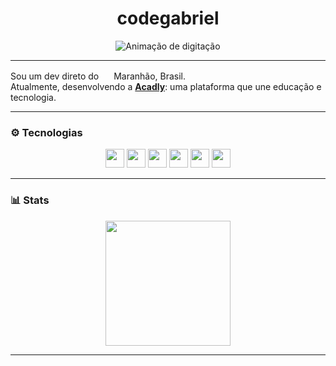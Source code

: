 <div align="center">

  <h1>codegabriel</h1>

  <img src="https://readme-typing-svg.demolab.com?font=Fira+Code&size=20&duration=3000&pause=1000&color=58A6FF&center=true&vCenter=true&width=435&lines=Transformando+ideias+em+realidade;Construindo+o+futuro+um+commit+por+vez;Criando+código+com+criatividade" alt="Animação de digitação" />

</div>

---

Sou um dev direto do <img src="https://cdn-icons-png.flaticon.com/128/197/197386.png" width="16"/> Maranhão, Brasil.  
Atualmente, desenvolvendo a <b><a href="https://codegabriel.com.br/acadly">Acadly</a></b>: uma plataforma que une educação e tecnologia.

---

### ⚙️ Tecnologias

<div align="center">
  <img src="https://cdn.jsdelivr.net/gh/devicons/devicon/icons/python/python-original.svg" height="30" />
  <img src="https://cdn.jsdelivr.net/gh/devicons/devicon/icons/lua/lua-original.svg" height="30" />
  <img src="https://cdn.jsdelivr.net/gh/devicons/devicon/icons/react/react-original.svg" height="30" />
  <img src="https://cdn.jsdelivr.net/gh/devicons/devicon/icons/javascript/javascript-original.svg" height="30" />
  <img src="https://cdn.jsdelivr.net/gh/devicons/devicon/icons/html5/html5-original.svg" height="30" />
  <img src="https://cdn.jsdelivr.net/gh/devicons/devicon/icons/css3/css3-original.svg" height="30" />
</div>

---

### 📊 Stats

<div align="center">
  <img src="https://streak-stats.demolab.com?user=codedgabriel&theme=dark&hide_border=false&border_radius=5" height="200" />
</div>

---
